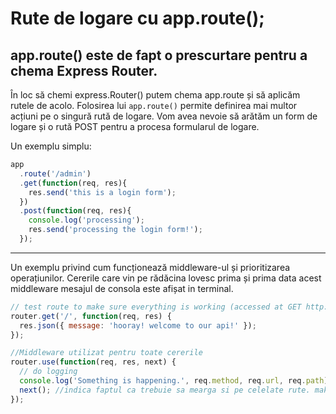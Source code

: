 # Rute de logare cu app.route();

## app.route() este de fapt o prescurtare pentru a chema Express Router.

În loc să chemi express.Router() putem chema app.route și să aplicăm rutele de acolo.
Folosirea lui `app.route()` permite definirea mai multor acțiuni pe o singură rută de logare.
Vom avea nevoie să arătăm un form de logare și o rută POST pentru a procesa formularul de logare.

Un exemplu simplu:

```js
app
  .route('/admin')
  .get(function(req, res){
    res.send('this is a login form');
  })
  .post(function(req, res){
    console.log('processing');
    res.send('processing the login form!');
  });
```

---

Un exemplu privind cum funcționează middleware-ul și prioritizarea operațiunilor.
Cererile care vin pe rădăcina lovesc prima și prima data acest middleware mesajul de consola este afișat in terminal.

```js
// test route to make sure everything is working (accessed at GET http://localhost:8080/api)
router.get('/', function(req, res) {
  res.json({ message: 'hooray! welcome to our api!' });
});

//Middleware utilizat pentru toate cererile
router.use(function(req, res, next) {
  // do logging
  console.log('Something is happening.', req.method, req.url, req.path);
  next(); //indica faptul ca trebuie sa mearga si pe celelate rute. make sure we go to the next routes and don't stop here
});
```
